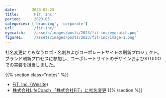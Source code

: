 ```yaml
---
date:       2023-05-23
title:      'FiT, Inc.'
period:     '2023.05'
categories: ['branding', 'corporate']
url:        '/fit-inc/'
eyecatch:   '/assets/images/posts/2023/fit-inc/eyecatch.png'
figure1:    '/assets/images/posts/2023/fit-inc/image-1.png'
---
```


社名変更にともなうロゴ・名刺およびコーポレートサイトの刷新プロジェクト。  
ブランド刷新プロセスに参加し、コーポレートサイトのデザインおよびSTUDIOでの実装を担当しました。

{{% section class="notes" %}}
- [FiT, Inc. (Weisite)][def1]
- [株式会社LifeCoach 「株式会社FiT」に社名変更][def2]
{{% /section %}}

[def1]: https://fitinc.jp/
[def2]: https://prtimes.jp/main/html/rd/p/000000017.000071368.html